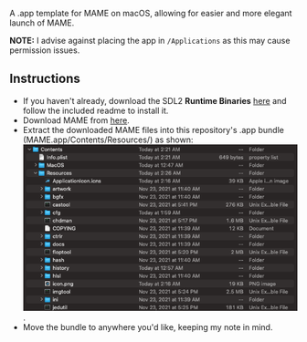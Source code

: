 A .app template for MAME on macOS, allowing for easier and more elegant launch of MAME.

**NOTE:** I advise against placing the app in `/Applications` as this may cause permission issues.

## Instructions
* If you haven't already, download the SDL2 **Runtime Binaries** [here](http://www.libsdl.org/download-2.0.php) and follow the included readme to install it.
* Download MAME from [here](https://sdlmame.lngn.net/).
* Extract the downloaded MAME files into this repository's .app bundle (MAME.app/Contents/Resources/) as shown:
![preview screenshot](extraction.png).
* Move the bundle to anywhere you'd like, keeping my note in mind.